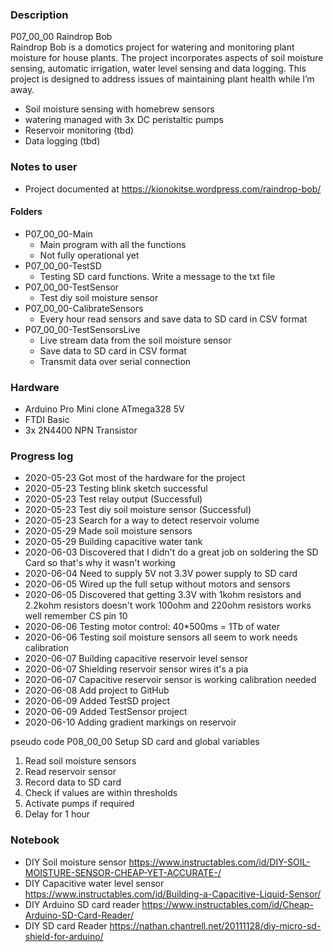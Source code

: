 ### Description
P07_00_00 Raindrop Bob  
Raindrop Bob is a domotics project for watering and monitoring plant moisture for house plants. The project incorporates aspects of soil moisture sensing, automatic irrigation, water level sensing and data logging. This project is designed to address issues of maintaining plant health while I’m away. 
 * Soil moisture sensing with homebrew sensors
 * watering managed with 3x DC peristaltic pumps
 * Reservoir monitoring (tbd)
 * Data logging (tbd) 

### Notes to user
 * Project documented at https://kionokitse.wordpress.com/raindrop-bob/

#### Folders
 * P07_00_00-Main
	* Main program with all the functions
	* Not fully operational yet
 * P07_00_00-TestSD
	* Testing SD card functions. Write a message to the txt file
 * P07_00_00-TestSensor
	* Test diy soil moisture sensor
 * P07_00_00-CalibrateSensors
	* Every hour read sensors and save data to SD card in CSV format	
 * P07_00_00-TestSensorsLive
	* Live stream data from the soil moisture sensor
	* Save data to SD card in CSV format
	* Transmit data over serial connection

### Hardware
 * Arduino Pro Mini clone ATmega328 5V
 * FTDI Basic
 * 3x 2N4400 NPN Transistor
 
### Progress log 
 * 2020-05-23 Got most of the hardware for the project 
 * 2020-05-23 Testing blink sketch successful
 * 2020-05-23 Test relay output (Successful) 
 * 2020-05-23 Test diy soil moisture sensor (Successful)
 * 2020-05-23 Search for a way to detect reservoir volume
 * 2020-05-29 Made soil moisture sensors
 * 2020-05-29 Building capacitive water tank
 * 2020-06-03 Discovered that I didn't do a great job on soldering the SD Card so that's why it wasn't working
 * 2020-06-04 Need to supply 5V not 3.3V power supply to SD card
 * 2020-06-05 Wired up the full setup without motors and sensors
 * 2020-06-05 Discovered that getting 3.3V with 1kohm resistors and 2.2kohm resistors doesn't work 100ohm and 220ohm resistors works well remember CS pin 10
 * 2020-06-06 Testing motor control: 40*500ms = 1Tb of water
 * 2020-06-06 Testing soil moisture sensors all seem to work needs calibration
 * 2020-06-07 Building capacitive reservoir level sensor
 * 2020-06-07 Shielding reservoir sensor wires it's a pia
 * 2020-06-07 Capacitive reservoir sensor is working calibration needed 
 * 2020-06-08 Add project to GitHub
 * 2020-06-09 Added TestSD project 
 * 2020-06-09 Added TestSensor project
 * 2020-06-10 Adding gradient markings on reservoir
 

pseudo code P08_00_00
Setup SD card and global variables
 1. Read soil moisture sensors
 1. Read reservoir sensor
 1. Record data to SD card
 1. Check if values are within thresholds
 1. Activate pumps if required
 1. Delay for 1 hour
 
### Notebook 
 * DIY Soil moisture sensor https://www.instructables.com/id/DIY-SOIL-MOISTURE-SENSOR-CHEAP-YET-ACCURATE-/
 * DIY Capacitive water level sensor https://www.instructables.com/id/Building-a-Capacitive-Liquid-Sensor/
 * DIY Arduino SD card reader https://www.instructables.com/id/Cheap-Arduino-SD-Card-Reader/
 * DIY SD card Reader https://nathan.chantrell.net/20111128/diy-micro-sd-shield-for-arduino/
 

 

